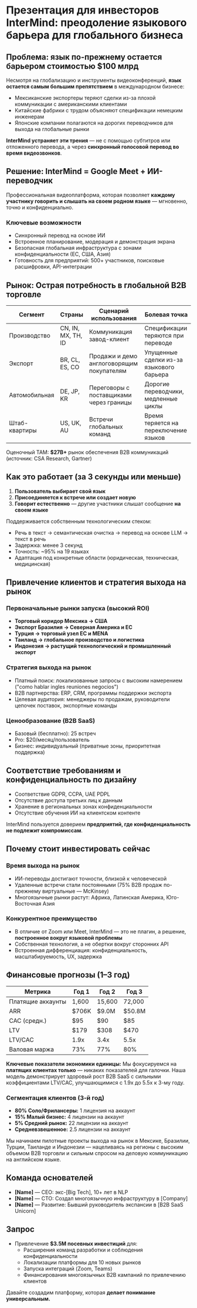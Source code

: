 # Презентация для инвесторов InterMind: преодоление языкового барьера для глобального бизнеса <Badge type="success" text="обновлено" />

## Проблема: язык по-прежнему остается барьером стоимостью $100 млрд

Несмотря на глобализацию и инструменты видеоконференций, **язык остается самым большим препятствием** в международном бизнесе:

- Мексиканские экспортеры теряют сделки из-за плохой коммуникации с американскими клиентами
- Китайские фабрики с трудом объясняют спецификации немецким инженерам
- Японские компании полагаются на дорогих переводчиков для выхода на глобальные рынки

**InterMind устраняет эти трения** — не с помощью субтитров или отложенного перевода, а через **синхронный голосовой перевод во время видеозвонков**.

## Решение: InterMind = Google Meet + ИИ-переводчик

Профессиональная видеоплатформа, которая позволяет **каждому участнику говорить и слышать на своем родном языке** — мгновенно, точно и конфиденциально.

### Ключевые возможности

- Синхронный перевод на основе ИИ
- Встроенное планирование, модерация и демонстрация экрана
- Безопасная глобальная инфраструктура с зонами конфиденциальности (ЕС, США, Азия)
- Готовность для предприятий: 500+ участников, поисковые расшифровки, API-интеграции

## Рынок: Острая потребность в глобальной B2B торговле

| Сегмент        | Страны             | Сценарий использования                   | Болевая точка                       |
| -------------- | ------------------ | ---------------------------------------- | ----------------------------------- |
| Производство   | CN, IN, MX, TH, ID | Коммуникация завод-клиент                | Спецификации теряются при переводе  |
| Экспорт        | BR, CL, ES, CO     | Продажи и демо англоговорящим покупателям| Упущенные сделки из-за языкового барьера |
| Автомобильная  | DE, JP, KR         | Переговоры с поставщиками через границы  | Дорогие переводчики, медленные циклы |
| Штаб-квартиры  | US, UK, AU         | Встречи глобальных команд                | Время теряется на переключение языков |

Оценочный TAM: **$27B+** рынок обеспечения B2B коммуникаций (источник: CSA Research, Gartner)

## Как это работает (за 3 секунды или меньше)

1. **Пользователь выбирает свой язык**
2. **Присоединяется к встрече или создает новую**
3. **Говорит естественно** — другие участники слышат сообщение **на своем языке**

Поддерживается собственным технологическим стеком:

- Речь в текст → семантическая очистка → перевод на основе LLM → текст в речь
- Задержка: менее 3 секунд
- Точность: ~95% на 19 языках
- Адаптация под конкретные области (юридическая, техническая, медицинская)

## Привлечение клиентов и стратегия выхода на рынок

### Первоначальные рынки запуска (высокий ROI)

- **Торговый коридор Мексика → США**
- **Экспорт Бразилия → Северная Америка и ЕС**
- **Турция → торговый узел ЕС и MENA**
- **Таиланд → глобальное производство и логистика**
- **Индонезия → растущий технологический и промышленный экспорт**

### Стратегия выхода на рынок

- Платный поиск: локализованные запросы с высоким намерением ("como hablar ingles reuniones negocios")
- B2B партнерства: ERP, CRM, программы поддержки экспорта
- Целевая аудитория: менеджеры по продажам, руководители цепочек поставок, экспортные команды

### Ценообразование (B2B SaaS)

- Базовый (бесплатно): 25 встреч
- Pro: $20/месяц/пользователь
- Бизнес: индивидуальный (приватные зоны, приоритетная поддержка)

## Соответствие требованиям и конфиденциальность по дизайну

- Соответствие GDPR, CCPA, UAE PDPL
- Отсутствие доступа третьих лиц к данным
- Хранение в региональных зонах конфиденциальности
- Отсутствие обучения ИИ на клиентском контенте

InterMind пользуется доверием **предприятий, где конфиденциальность не подлежит компромиссам**.

## Почему стоит инвестировать сейчас

### Время выхода на рынок

- ИИ-переводы достигают точности, близкой к человеческой
- Удаленные встречи стали постоянными (75% B2B продаж по-прежнему виртуальные — McKinsey)
- Многоязычные рынки растут: Африка, Латинская Америка, Юго-Восточная Азия

### Конкурентное преимущество

- В отличие от Zoom или Meet, InterMind — это не плагин, а решение, **построенное вокруг языковой проблемы**
- Собственная технология, а не обертки вокруг сторонних API
- Встроенная дифференциация: конфиденциальность, масштабируемость, UX, задержка

## Финансовые прогнозы (1–3 год)

| Метрика          | Год 1 | Год 2 | Год 3 |
| --------------- | ------ | ------ | ------ |
| Платящие аккаунты | 1,600  | 15,600 | 72,000 |
| ARR             | $706K  | $9.0M  | $50.8M |
| CAC (средн.)    | $95    | $90    | $85    |
| LTV             | $179   | $308   | $470   |
| LTV/CAC         | 1.9x   | 3.4x   | 5.5x   |
| Валовая маржа   | 73%    | 77%    | 80%    |

**Ключевые показатели экономики единицы:** Мы фокусируемся на **платящих клиентах только** — никаких показателей для галочки. Наша модель демонстрирует здоровый рост B2B SaaS с сильными коэффициентами LTV/CAC, улучшающимися с 1.9x до 5.5x к 3-му году.

### Сегментация клиентов (3-й год)

- **80% Соло/Фрилансеры:** 1 лицензия на аккаунт
- **15% Малый бизнес:** 4 лицензии на аккаунт
- **5% Средний рынок:** 22 лицензии на аккаунт
- **Средневзвешенное:** 2.5 лицензии на аккаунт

Мы начинаем пилотные проекты выхода на рынок в Мексике, Бразилии, Турции, Таиланде и Индонезии — нацеливаясь на регионы с высоким объемом B2B торговли и сильным спросом на деловую коммуникацию на английском языке.

## Команда основателей

- **[Name]** — CEO: экс-[Big Tech], 10+ лет в NLP
- **[Name]** — CTO: Создал многоязычную инфраструктуру в [Company]
- **[Name]** — Развитие: Бывший руководитель экспансии в [B2B SaaS Unicorn]

## Запрос

- Привлечение **$3.5M посевных инвестиций** для:
  - Расширения команд разработки и соблюдения конфиденциальности
  - Локализации платформы для 10 новых рынков
  - Запуска интеграций (Zoom, Teams)
  - Финансирования многоязычных B2B кампаний по привлечению клиентов

Давайте создадим платформу, которая **делает понимание универсальным.**